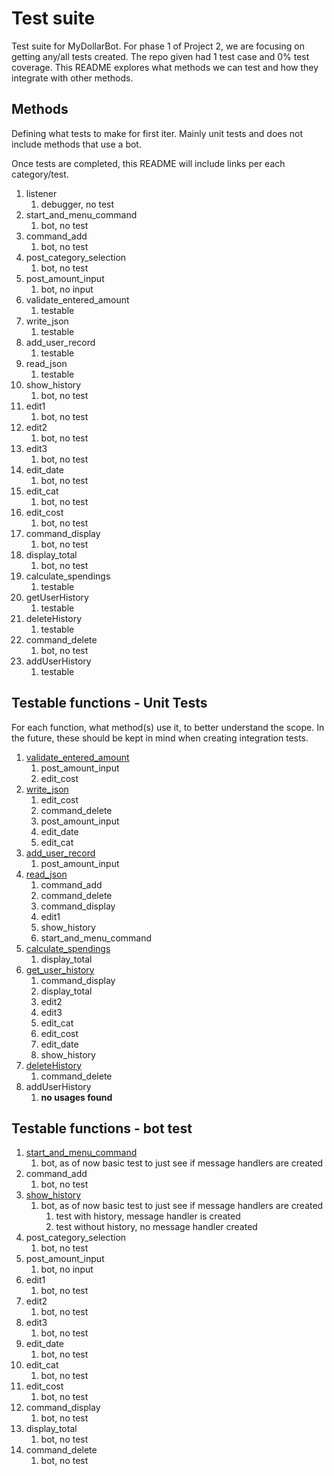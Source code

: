 # Test suite

Test suite for MyDollarBot. For phase 1 of Project 2, we are focusing on getting any/all tests created.
The repo given had 1 test case and 0% test coverage. This README explores what methods we can test
and how they integrate with other methods.

## Methods
Defining what tests to make for first iter.
Mainly unit tests and does not include methods that use a bot. 

Once tests are completed, this README will include links per each category/test.

1. listener 
   1. debugger, no test 
2. start_and_menu_command 
   1. bot, no test 
3. command_add 
   1. bot, no test
4. post_category_selection 
   1. bot, no test 
5. post_amount_input 
   1. bot, no input 
6. validate_entered_amount 
   1. testable 
7. write_json 
   1. testable 
8. add_user_record 
   1. testable 
9. read_json 
   1. testable 
10. show_history 
    1. bot, no test 
11. edit1 
    1. bot, no test 
12. edit2 
    1. bot, no test 
13. edit3 
    1. bot, no test 
14. edit_date 
    1. bot, no test 
15. edit_cat 
    1. bot, no test 
16. edit_cost 
    1. bot, no test 
17. command_display 
    1. bot, no test
18. display_total 
    1. bot, no test 
19. calculate_spendings 
    1. testable 
20. getUserHistory 
    1. testable 
21. deleteHistory 
    1. testable 
22. command_delete 
    1. bot, no test 
23. addUserHistory 
    1. testable


## Testable functions - Unit Tests
For each function, what method(s) use it, to better understand the scope. 
In the future, these should be kept in mind when creating integration tests.

1. [validate_entered_amount](unit/test_validate_entered_amount.py)
   1. post_amount_input
   2. edit_cost
2. [write_json](unit/test_write_json.py)
   1. edit_cost
   2. command_delete
   3. post_amount_input
   4. edit_date
   5. edit_cat
3. [add_user_record](unit/test_add_user_record.py)
   1. post_amount_input
4. [read_json](unit/test_read_json.py)
   1. command_add
   2. command_delete
   3. command_display
   4. edit1
   5. show_history
   6. start_and_menu_command
5. [calculate_spendings](unit/test_calculate_spendings.py)
   1. display_total
6. [get_user_history](unit/test_get_user_history.py)
   1. command_display
   2. display_total
   3. edit2
   4. edit3
   5. edit_cat
   6. edit_cost
   7. edit_date
   8. show_history
7. [deleteHistory](test/unit/test_delete_history.py)
   1. command_delete
8. addUserHistory
   1. **no usages found**


## Testable functions - bot test


1. [start_and_menu_command](test/bot/test_start_and_menu.py)
   1. bot, as of now basic test to just see if message handlers are created
2. command_add 
   1. bot, no test 
3. [show_history](test/bot/test_history.py) 
   1. bot, as of now basic test to just see if message handlers are created
      1. test with history, message handler is created
      2. test without history, no message handler created
4. post_category_selection 
   1. bot, no test 
5. post_amount_input 
   1. bot, no input 
6. edit1 
   1. bot, no test 
7. edit2 
   1. bot, no test 
8. edit3 
   1. bot, no test 
9. edit_date 
   1. bot, no test 
10. edit_cat 
    1. bot, no test 
11. edit_cost 
    1. bot, no test 
12. command_display 
    1. bot, no test
13. display_total 
    1. bot, no test 
14. command_delete 
    1. bot, no test 